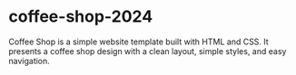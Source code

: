 # coffee-shop-2024
Coffee Shop is a simple website template built with HTML and CSS. It presents a coffee shop design with a clean layout, simple styles, and easy navigation.
